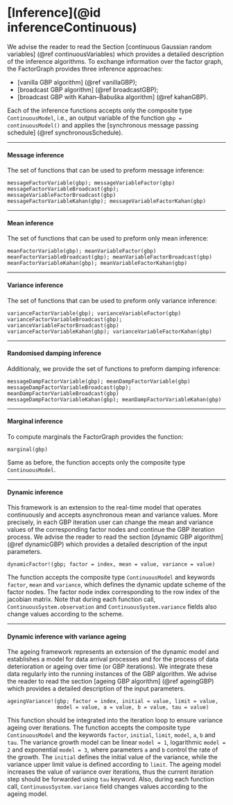 # [Inference](@id inferenceContinuous)

We advise the reader to read the Section [continuous Gaussian random variables] (@ref continuousVariables) which provides a detailed description of the inference algorithms. To exchange information over the factor graph, the FactorGraph provides three inference approaches:
 - [vanilla GBP algorithm] (@ref vanillaGBP);
 - [broadcast GBP algorithm] (@ref broadcastGBP);
 - [broadcast GBP with Kahan–Babuška algorithm] (@ref kahanGBP).

Each of the inference functions accepts only the composite type `ContinuousModel`, i.e., an output variable of the function `gbp = continuousModel()` and applies the [synchronous message passing schedule] (@ref synchronousSchedule).

---

#### Message inference
The set of functions that can be used to preform message inference:
```julia-repl
messageFactorVariable(gbp); messageVariableFactor(gbp)
messageFactorVariableBroadcast(gbp); messageVariableFactorBroadcast(gbp)
messageFactorVariableKahan(gbp); messageVariableFactorKahan(gbp)
```
---

#### Mean inference
The set of functions that can be used to preform only mean inference:
```julia-repl
meanFactorVariable(gbp); meanVariableFactor(gbp)
meanFactorVariableBroadcast(gbp); meanVariableFactorBroadcast(gbp)
meanFactorVariableKahan(gbp); meanVariableFactorKahan(gbp)
```
---

#### Variance inference
The set of functions that can be used to preform only variance inference:
```julia-repl
varianceFactorVariable(gbp); varianceVariableFactor(gbp)
varianceFactorVariableBroadcast(gbp); varianceVariableFactorBroadcast(gbp)
varianceFactorVariableKahan(gbp); varianceVariableFactorKahan(gbp)
```
---

#### Randomised damping inference
Additionaly, we provide the set of functions to preform damping inference:
```julia-repl
messageDampFactorVariable(gbp); meanDampFactorVariable(gbp)
messageDampFactorVariableBroadcast(gbp); meanDampFactorVariableBroadcast(gbp)
messageDampFactorVariableKahan(gbp); meanDampFactorVariableKahan(gbp)
```
---

#### Marginal inference
To compute marginals the FactorGraph provides the function:
```julia-repl
marginal(gbp)
```
Same as before, the function accepts only the composite type `ContinuousModel`.

---

#### Dynamic inference
This framework is an extension to the real-time model that operates continuously and accepts asynchronous mean and variance values. More precisely, in each GBP iteration user can change the mean and variance values of the corresponding factor nodes and continue the GBP iteration process. We advise the reader to read the section [dynamic GBP algorithm] (@ref dynamicGBP) which provides a detailed description of the input parameters.
```julia-repl
dynamicFactor!(gbp; factor = index, mean = value, variance = value)
```
The function accepts the composite type `ContinuousModel` and keywords `factor`, `mean` and `variance`, which defines the dynamic update scheme of the factor nodes. The factor node index corresponding to the row index of the jacobian matrix. Note that during each function call, `ContinuousSystem.observation` and `ContinuousSystem.variance` fields also change values according to the scheme.

---

#### Dynamic inference with variance ageing
The ageing framework represents an extension of the dynamic model and establishes a model for data arrival processes and for the process of data deterioration or ageing over time (or GBP iterations). We integrate these data regularly into the running instances of the GBP algorithm. We advise the reader to read the section [ageing GBP algorithm] (@ref ageingGBP) which provides a detailed description of the input parameters.
```julia-repl
ageingVariance!(gbp; factor = index, initial = value, limit = value,
                model = value, a = value, b = value, tau = value)
```
This function should be integrated into the iteration loop to ensure variance ageing over iterations. The function accepts the composite type `ContinuousModel` and the keywords `factor`, `initial`, `limit`, `model`, `a`, `b` and `tau`. The variance growth model can be linear `model = 1`, logarithmic `model = 2` and exponential `model = 3`, where parameters `a` and `b` control the rate of the growth. The `initial` defines the initial value of the variance, while the variance upper limit value is defined according to `limit`. The ageing model increases the value of variance over iterations, thus the current iteration step should be forwarded using `tau` keyword. Also, during each function call, `ContinuousSystem.variance` field changes values according to the ageing model.
